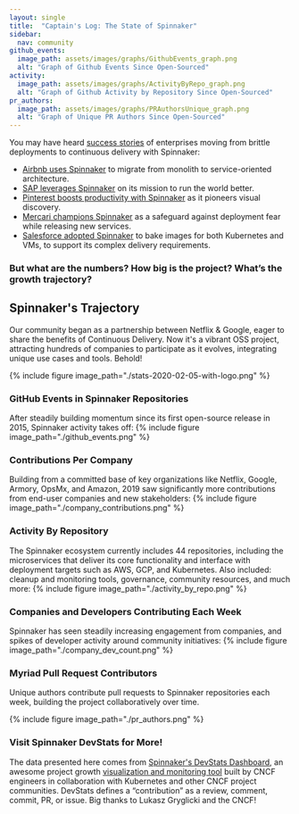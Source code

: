 ```yaml
---
layout: single
title:  "Captain's Log: The State of Spinnaker"
sidebar:
  nav: community
github_events:
  image_path: assets/images/graphs/GithubEvents_graph.png
  alt: "Graph of Github Events Since Open-Sourced"
activity:
  image_path: assets/images/graphs/ActivityByRepo_graph.png
  alt: "Graph of Github Activity by Repository Since Open-Sourced"
pr_authors:
  image_path: assets/images/graphs/PRAuthorsUnique_graph.png
  alt: "Graph of Unique PR Authors Since Open-Sourced"
---
```


You may have heard [success stories](/success-stories/) of enterprises moving from brittle deployments to continuous delivery with Spinnaker:
* [Airbnb uses Spinnaker](https://techbeacon.com/app-dev-testing/how-airbnb-scaled-its-migration-continuous-delivery-spinnaker) to migrate from monolith to service-oriented architecture.
* [SAP leverages Spinnaker](https://blog.spinnaker.io/pipeline-redemption-how-spinnaker-is-shaping-delivery-excellence-at-sap-3b3c931b4f63?) on its mission to run the world better.
* [Pinterest boosts productivity with Spinnaker](https://devops.com/devops-chat-ci-cd-velocity-for-large-monolithic-services-with-pinterest/) as it pioneers visual discovery.
* [Mercari champions Spinnaker](https://speakerdeck.com/tcnksm/continuous-delivery-for-microservices-with-spinnaker-at-mercari) as a safeguard against deployment fear while releasing new services.
* [Salesforce adopted Spinnaker](https://engineering.salesforce.com/salesforce-speakers-at-spinnaker-summit-and-kubecon-2019-d968292fd681) to bake images for both Kubernetes and VMs, to support its complex delivery requirements.

### But what are the numbers? How big is the project? What’s the growth trajectory?

## Spinnaker's Trajectory

Our community began as a partnership between Netflix & Google, eager to share the benefits of Continuous Delivery. Now it's a vibrant OSS project, attracting hundreds of companies to participate as it evolves, integrating unique use cases and tools. Behold!

{%
  include
  figure
  image_path="./stats-2020-02-05-with-logo.png"
%}



### GitHub Events in Spinnaker Repositories

After steadily building momentum since its first open-source release in 2015, Spinnaker activity takes off:
{%
  include
  figure
  image_path="./github_events.png"
%}

### Contributions Per Company

Building from a committed base of key organizations like Netflix, Google, Armory, OpsMx, and Amazon, 2019 saw significantly more contributions from end-user companies and new stakeholders:
{%
  include
  figure
  image_path="./company_contributions.png"
%}

### Activity By Repository

The Spinnaker ecosystem currently includes 44 repositories, including the microservices that deliver its core functionality and interface with deployment targets such as AWS, GCP, and Kubernetes. Also included: cleanup and monitoring tools, governance, community resources, and much more:
{%
  include
  figure
  image_path="./activity_by_repo.png"
%}

### Companies and Developers Contributing Each Week

Spinnaker has seen steadily increasing engagement from companies, and spikes of developer activity around community initiatives:
{%
  include
  figure
  image_path="./company_dev_count.png"
%}

### Myriad Pull Request Contributors

Unique authors contribute pull requests to Spinnaker repositories each week, building the project collaboratively over time.

{%
  include
  figure
  image_path="./pr_authors.png"
%}

### Visit Spinnaker DevStats for More!

The data presented here comes from [Spinnaker's DevStats Dashboard](https://spinnaker.devstats.cd.foundation/), an awesome project growth [visualization and monitoring tool](https://github.com/cncf/devstats) built by CNCF engineers in collaboration with Kubernetes and other CNCF project communities. DevStats defines a “contribution” as a review, comment, commit, PR, or issue. Big thanks to Lukasz Gryglicki and the CNCF!
